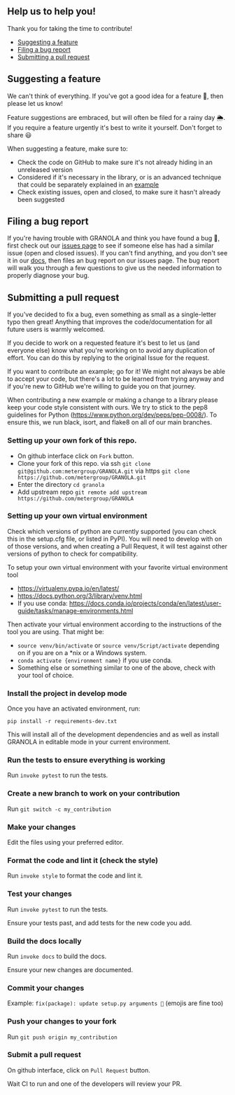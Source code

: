 ## Help us to help you!

Thank you for taking the time to contribute!

* [Suggesting a feature](#suggesting-a-feature)
* [Filing a bug report](#filing-a-bug-report)
* [Submitting a pull request](#submitting-a-pull-request)

## Suggesting a feature

We can't think of everything. If you've got a good idea for a feature 🚀, then please let us know!

Feature suggestions are embraced, but will often be filed for a rainy day 🌦️. If you require a feature urgently it's best to write it yourself. Don't forget to share 😃

When suggesting a feature, make sure to:

* Check the code on GitHub to make sure it's not already hiding in an unreleased version
* Considered if it's necessary in the library, or is an advanced technique that could be separately explained in an [example](https://granola.readthedocs.io/en/stable/examples/examples_notebooks.html)
* Check existing issues, open and closed, to make sure it hasn't already been suggested

## Filing a bug report

If you're having trouble with GRANOLA and think you have found a bug 🐛, first check out our [issues page](https://github.com/metergroup/GRANOLA/issues) to see if someone else has had a similar issue (open and closed issues). If you can't find anything, and you don't see it in our [docs](https://granola.readthedocs.io/en/stable/), then files an bug report on our issues page. The bug report will walk you through a few questions to give us the needed information to properly diagnose your bug.

## Submitting a pull request

If you've decided to fix a bug, even something as small as a single-letter typo then great! Anything that improves the code/documentation for all future users is warmly welcomed.

If you decide to work on a requested feature it's best to let us (and everyone else) know what you're working on to avoid any duplication of effort. You can do this by replying to the original Issue for the request.

If you want to contribute an example; go for it! We might not always be able to accept your code, but there's a lot to be learned from trying anyway and if you're new to GitHub we're willing to guide you on that journey.

When contributing a new example or making a change to a library please keep your code style consistent with ours. We try to stick to the pep8 guidelines for Python (https://www.python.org/dev/peps/pep-0008/). To ensure this, we run black, isort, and flake8
on all of our main branches.

### Setting up your own fork of this repo.

- On github interface click on `Fork` button.
- Clone your fork of this repo.
    via ssh
    `git clone git@github.com:metergroup/GRANOLA.git`
    via https
    `git clone https://github.com/metergroup/GRANOLA.git`
- Enter the directory `cd granola`
- Add upstream repo `git remote add upstream https://github.com/metergroup/GRANOLA`

### Setting up your own virtual environment

Check which versions of python are currently supported (you can check this in the setup.cfg file, or listed in PyPI). You will need to develop with on of those versions, and when creating a Pull Request, it will test against other versions of python to check for compatibility.

To setup your own virtual environment with your favorite virtual environment tool

- https://virtualenv.pypa.io/en/latest/
- https://docs.python.org/3/library/venv.html
- If you use conda: https://docs.conda.io/projects/conda/en/latest/user-guide/tasks/manage-environments.html

Then activate your virtual environment according to the instructions of the tool you are using. That might be:
- `source venv/bin/activate` or `source venv/Script/activate` depending on if you are on a *nix or a Windows system.
- `conda activate {environment name}` if you use conda.
- Something else or something similar to one of the above, check with your tool of choice.

### Install the project in develop mode

Once you have an activated environment, run:

`pip install -r requirements-dev.txt`

This will install all of the development dependencies and as well as install GRANOLA in editable mode in your current environment.

### Run the tests to ensure everything is working

Run `invoke pytest` to run the tests.

### Create a new branch to work on your contribution

Run `git switch -c my_contribution`

### Make your changes

Edit the files using your preferred editor.

### Format the code and lint it (check the style)

Run `invoke style` to format the code and lint it.

### Test your changes

Run `invoke pytest` to run the tests.

Ensure your tests past, and add tests for the new code you add.

### Build the docs locally

Run `invoke docs` to build the docs.

Ensure your new changes are documented.

### Commit your changes

Example: `fix(package): update setup.py arguments 🎉` (emojis are fine too)

### Push your changes to your fork

Run `git push origin my_contribution`

### Submit a pull request

On github interface, click on `Pull Request` button.

Wait CI to run and one of the developers will review your PR.
